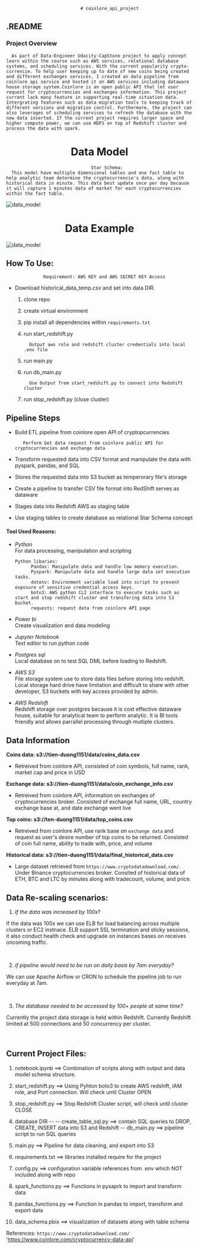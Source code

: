                                 # coinlore_api_project
## **.README**
### **Project Overview**

      As part of Data-Engineer Udacity-CapStone project to apply concept learn within the course such as AWS services, relational database systems, and scheduling services. With the current popularity crypto-currencie. To help user keeping up to date of new coins being created and different exchanges services. I created an data pipeline from coinlore api service and hosted it on AWS services including dataware house storage system.Coinlore is an open public API that let user request for cryptocurrencies and exchanges information. This project current lack many feature in supporting real-time situation data. Intergrating features such as data migration tools to keeping track of different versions and migration control. Furthermore, the project can also leverages of scheduling services to refresh the database with the new data inserted. If the current project requires larger space and higher compute power, we can use HDFS on top of Redshift cluster and process the data with spark.


<h1><center>Data Model</center></h1>

                                    Star Schema:
      This model have multiple dimensional tables and one fact table to help analytic team determine the cryptocurrencie's data, along with historical data in minute. This data best update once per day because it will capture 1 minutes data of market for each cryptocurrencies within the fact table.

![data_model](data/data_model.jpg)


<h1><center>Data Example</center></h1>

![data_model](data/data_example.jpg)

## **How To Use:**

                  Requirement: AWS KEY and AWS SECRET KEY Access
- Download historical_data_temp.csv and set into data DIR.

   1. clone repo
   2. create virtual environment 
   3. pip install all dependencies within `requirements.txt`
   4. run start_redshift.py

            Output aws role and redshift cluster credentials into local .env file
   5. run main.py
   6. run db_main.py

            Use Output from start_redshift.py to connect into Redshift cluster 
   7. run stop_redshift.py (close cluster)

## **Pipeline Steps**
- Build ETL pipeline from coinlore open API of cryptopcurrencies

         Perform Get data request from coinlore public API for cryptocurrencies and exchange data
- Transform requested data into CSV format and manipulate the data with pyspark, pandas, and SQL
- Stores the requested data into S3 bucket as temperorary file's storage
- Create a pipeline to transfer CSV file format into RedShift serves as dataware
- Stages data into Redshift AWS as staging table
- Use staging tables to create database as relational Star Schema concept

#### **Tool Used Reasons:**
- *Python*
<br>For data processing, manipulation and scripting
      
      Python libaries:
            Pandas: Manipulate data and handle low memory execution.
            Pyspark: Manipulate data and handle large data set execution tasks.
            dotenv: Environment variable load into script to prevent exposure of sensitive credential access keys.
            boto3: AWS python CLI interface to execute tasks such as start and stop redshift cluster and transfering data into S3 bucket.
            requests: request data from coinlore API page 

- *Power bi*
<br> Create visualization and data modeling 
- *Jupyter Notebook*
<br> Text editor to run python code
- *Postgres sql*
<br> Local database on to test SQL DML before loading to Redshift.
- *AWS S3*
<br> File storage system use to store data files before storing into redshift. Local storage hard drive have limitation and difficult to share with other developer, S3 buckets with key access provided by admin.
- *AWS Redshift*
<br> Redshift storage over postgres because it is cost effective dataware house, suitable for analytical team to perform analytic. It is BI tools friendly and allows parrallel processing through mutliple clusters.

## **Data Information**

**Coins data: s3://tien-duong1151/data/coins_data.csv**
- Retreived from coinlore API, consisted of coin symbols, full name, rank, market cap and price in USD

**Exchange data: s3://tien-duong1151/data/coin_exchange_info.csv**
- Retreived from coinlore API, information on exchanges of cryptocurrencies broker. Consisted of exchange full name, URL, country exchange base at, and date exchange went live

**Top coins: s3://ten-duong1151/data/top_coins.csv**
- Retreived from coinlore API, use rank base on `exchange data` and request as user's desire number of top coins to be returned. Consisted of coin full name, ability to trade with, price, and volume

**Historical data: s3://tien-duong1151/data/final_historical_data.csv**
- Large dataset retrieved from `https://www.cryptodatadownload.com/`. Under Binance cryptocurrencies broker. Consited of historical data of ETH, BTC and LTC by minutes along with tradecount, volume, and price.


## **Data Re-scaling scenarios**:
1. *If the data was increased by 100x*?

<p> If the data was 100x we can use ELB for load balancing across multiple clusters or EC2 instnace. ELB support SSL termination and sticky sessions, it also conduct health check and upgrade on instances bases on receives oncoming traffic.</p>
<br> 

2. *if pipeline would need to be run on daily basis by 7am everyday?*
<p> We can use Apache Airflow or CRON to schedule the pipeline job to run everyday at 7am.</p>
<br>

3. *The database needed to be accessed by 100+ people at same time?*

<p> Currently the project data storage is held within Redshift. Currently Redshift limited at 500 connections and 50 concurrency per cluster.</p>
<br>

## **Current Project Files:**
 
 1. notebook.ipynb  ==> Combination of scripts along with output and data model schema structure.
 
 2. start_redshift.py ==> Using Pyhton boto3 to create AWS redshift, IAM role, and Port connection. Will check until Cluster OPEN

 3. stop_redshift.py ==> Stop Redshift Cluster script, will check until cluster CLOSE

 4. database DIR --
        -- create_table_sql.py  ==> contain SQL queries to DROP, CREATE, INSERT data into S3 and Redshift
        -- db_main.py ==> pipeline script to run SQL queries

 5. main.py ==> Pipeline for data cleaning, and export into S3

 6. requirements.txt ==> libraries installed require for the project

 7. config.py   ==> configuration variable references from .env which NOT included along with repo

 8. spark_functions.py ==>   Functions in pysaprk to import and transform data

 9. pandas_functions.py ==> Function in pandas to import, transform and export data

 10. data_schema.pbix    ==> visualization of datasets along with table schema


 References:
 `https://www.cryptodatadownload.com/`
 'https://www.coinlore.com/cryptocurrency-data-api'